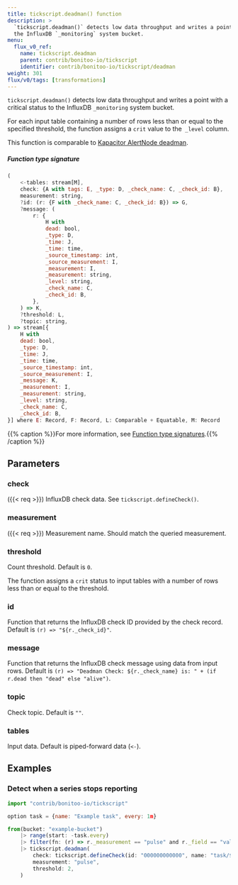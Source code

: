 ```yaml
---
title: tickscript.deadman() function
description: >
  `tickscript.deadman()` detects low data throughput and writes a point with a critical status to
  the InfluxDB `_monitoring` system bucket.
menu:
  flux_v0_ref:
    name: tickscript.deadman
    parent: contrib/bonitoo-io/tickscript
    identifier: contrib/bonitoo-io/tickscript/deadman
weight: 301
flux/v0/tags: [transformations]
---
```


<!------------------------------------------------------------------------------

IMPORTANT: This page was generated from comments in the Flux source code. Any
edits made directly to this page will be overwritten the next time the
documentation is generated. 

To make updates to this documentation, update the function comments above the
function definition in the Flux source code:

https://github.com/influxdata/flux/blob/master/stdlib/contrib/bonitoo-io/tickscript/tickscript.flux#L191-L248

Contributing to Flux: https://github.com/influxdata/flux#contributing
Fluxdoc syntax: https://github.com/influxdata/flux/blob/master/docs/fluxdoc.md

------------------------------------------------------------------------------->

`tickscript.deadman()` detects low data throughput and writes a point with a critical status to
the InfluxDB `_monitoring` system bucket.

For each input table containing a number of rows less than or equal to the specified threshold,
the function assigns a `crit` value to the` _level` column.

This function is comparable to [Kapacitor AlertNode deadman](/kapacitor/latest/nodes/stream_node/#deadman).

##### Function type signature

```js
(
    <-tables: stream[M],
    check: {A with tags: E, _type: D, _check_name: C, _check_id: B},
    measurement: string,
    ?id: (r: {F with _check_name: C, _check_id: B}) => G,
    ?message: (
        r: {
            H with
            dead: bool,
            _type: D,
            _time: J,
            _time: time,
            _source_timestamp: int,
            _source_measurement: I,
            _measurement: I,
            _measurement: string,
            _level: string,
            _check_name: C,
            _check_id: B,
        },
    ) => K,
    ?threshold: L,
    ?topic: string,
) => stream[{
    H with
    dead: bool,
    _type: D,
    _time: J,
    _time: time,
    _source_timestamp: int,
    _source_measurement: I,
    _message: K,
    _measurement: I,
    _measurement: string,
    _level: string,
    _check_name: C,
    _check_id: B,
}] where E: Record, F: Record, L: Comparable + Equatable, M: Record
```

{{% caption %}}For more information, see [Function type signatures](/flux/v0/function-type-signatures/).{{% /caption %}}

## Parameters

### check
({{< req >}})
InfluxDB check data. See `tickscript.defineCheck()`.



### measurement
({{< req >}})
Measurement name. Should match the queried measurement.



### threshold

Count threshold. Default is `0`.

The function assigns a `crit` status to input tables with a number of rows less than or equal to the threshold.

### id

Function that returns the InfluxDB check ID provided by the check record.
Default is `(r) => "${r._check_id}"`.



### message

Function that returns the InfluxDB check message using data from input rows.
Default is `(r) => "Deadman Check: ${r._check_name} is: " + (if r.dead then "dead" else "alive")`.



### topic

Check topic. Default is `""`.



### tables

Input data. Default is piped-forward data (`<-`).




## Examples

### Detect when a series stops reporting

```js
import "contrib/bonitoo-io/tickscript"

option task = {name: "Example task", every: 1m}

from(bucket: "example-bucket")
    |> range(start: -task.every)
    |> filter(fn: (r) => r._measurement == "pulse" and r._field == "value")
    |> tickscript.deadman(
        check: tickscript.defineCheck(id: "000000000000", name: "task/${r.service}"),
        measurement: "pulse",
        threshold: 2,
    )

```

